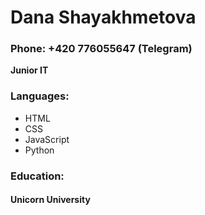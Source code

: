 # Dana Shayakhmetova  
### Phone: +420 776055647 (Telegram)
**Junior IT**
### Languages: 
* HTML
* CSS
* JavaScript
* Python
### Education:
#### Unicorn University